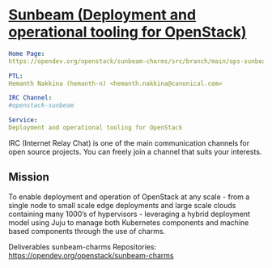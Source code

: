 # **[Sunbeam (Deployment and operational tooling for OpenStack)](https://governance.openstack.org/tc/reference/projects/sunbeam.html)**

```yaml
Home Page:
https://opendev.org/openstack/sunbeam-charms/src/branch/main/ops-sunbeam/README.rst

PTL:
Hemanth Nakkina (hemanth-n) <hemanth.nakkina@canonical.com>

IRC Channel:
#openstack-sunbeam

Service:
Deployment and operational tooling for OpenStack

```

IRC (Internet Relay Chat) is one of the main communication channels for open source projects. You can freely join a channel that suits your interests.

## Mission

To enable deployment and operation of OpenStack at any scale - from a single node to small scale edge deployments and large scale clouds containing many 1000’s of hypervisors - leveraging a hybrid deployment model using Juju to manage both Kubernetes components and machine based components through the use of charms.

Deliverables
sunbeam-charms
Repositories:
<https://opendev.org/openstack/sunbeam-charms>
